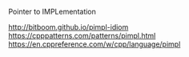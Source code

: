 Pointer to IMPLementation

http://bitboom.github.io/pimpl-idiom
https://cpppatterns.com/patterns/pimpl.html
https://en.cppreference.com/w/cpp/language/pimpl